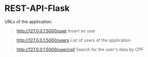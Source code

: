 # REST-API-Flask

URLs of the application:
> http://127.0.0.1:5000/user
> Insert an user

> http://127.0.0.1:5000/users
> List of users of the application

> http://127.0.0.1:5000/user/cpf
> Search for the user's data by CPF